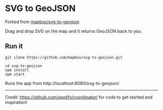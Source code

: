# SVG to GeoJSON

Forked from [mapbox/svg-to-geojson](https://github.com/mapbox/svg-to-geojson/)

Drag and drop SVG on the map and it returns GeoJSON back to you.

## Run it

```shell
git clone https://github.com/mapbox/svg-to-geojson.git

cd svg-to-geojson
npm install
npm start
```

Runs the app from http://localhost:8080/svg-to-geojson/

---

Credit: https://github.com/spotify/coordinator/ for code to get started and inspiration!
